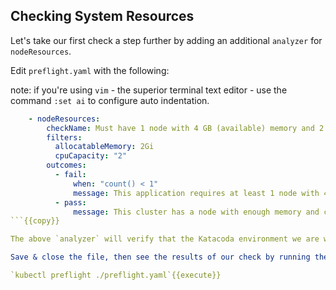 ## Checking System Resources

Let's take our first check a step further by adding an additional  `analyzer` for `nodeResources`. 

Edit `preflight.yaml` with the following:

note: if you're using `vim` - the superior terminal text editor - use the command `:set ai` to configure auto indentation.

```yaml
    - nodeResources:
        checkName: Must have 1 node with 4 GB (available) memory and 2 cores (on a single node)
        filters:
          allocatableMemory: 2Gi
          cpuCapacity: "2"
        outcomes:
          - fail:
              when: "count() < 1"
              message: This application requires at least 1 node with 4GB available memory and 2 cpu cores
          - pass:
              message: This cluster has a node with enough memory and cpu cores
```{{copy}}

The above `analyzer` will verify that the Katacoda environment we are working in has deployed a single worker node with at least 2GB of RAM & 2 vCPU cores available. Add it under `spec`.

Save & close the file, then see the results of our check by running the command:

`kubectl preflight ./preflight.yaml`{{execute}}
